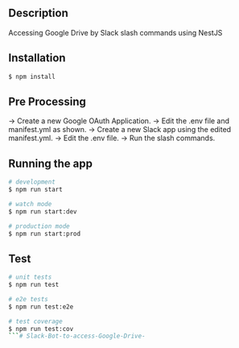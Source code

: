 ## Description

Accessing Google Drive by Slack slash commands using NestJS

## Installation

```bash
$ npm install
```

## Pre Processing

-> Create a new Google OAuth Application.
-> Edit the .env file and manifest.yml as shown.
-> Create a new Slack app using the edited manifest.yml.
-> Edit the .env file.
-> Run the slash commands.

## Running the app

```bash
# development
$ npm run start

# watch mode
$ npm run start:dev

# production mode
$ npm run start:prod
```

## Test

```bash
# unit tests
$ npm run test

# e2e tests
$ npm run test:e2e

# test coverage
$ npm run test:cov
```# Slack-Bot-to-access-Google-Drive-
